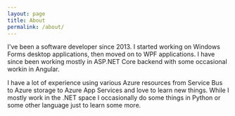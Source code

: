 ```yaml
---
layout: page
title: About
permalink: /about/
---
```


I've been a software developer since 2013. I started working on Windows Forms desktop applications, then moved on to WPF applications. I have since been working mostly in ASP.NET Core backend with some occasional workin in Angular. 

I have a lot of experience using various Azure resources from Service Bus to Azure storage to Azure App Services and love to learn new things. While I mostly work in the .NET space I occasionally do some things in Python or some other language just to learn some more.
